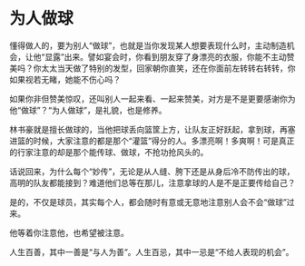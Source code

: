 # 为人做球

懂得做人的，要为别人“做球”，也就是当你发现某人想要表现什么时，主动制造机会，让他“显露”出来。譬如宴会时，你看到朋友穿了身漂亮的衣服，你能不主动赞美吗？你太太当天做了特别的发型，回家朝你直笑，还在你面前左转转右转转，你如果视若无睹，她能不伤心吗？ 

如果你非但赞美惊叹，还叫别人一起来看、一起来赞美，对方是不是更要感谢你为他“做球”？“为人做球”，是礼貌，也是修养。 

林书豪就是擅长做球的，当他把球丢向篮筐上方，让队友正好跃起，拿到球，再塞进篮的时候，大家注意的都是那个“灌篮”得分的人。多漂亮啊！多爽啊！可是真正的行家注意的却是那个能传球、做球，不抢功抢风头的。 

话说回来，为什么每个“妙传”，无论是从人缝、胯下还是从身后冷不防传出的球，高明的队友都能接到？难道他们总等在那儿，注意拿球的人是不是正要传给自己？ 

是的，不仅是球员，其实每个人，都会随时有意或无意地注意别人会不会“做球”过来。 

他等着你注意他，也希望被注意。 

人生百善，其中一善是“与人为善”。人生百忌，其中一忌是“不给人表现的机会”。